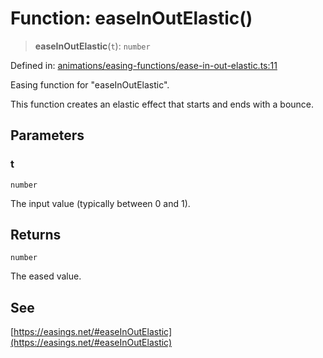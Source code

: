 # Function: easeInOutElastic()

> **easeInOutElastic**(`t`): `number`

Defined in: [animations/easing-functions/ease-in-out-elastic.ts:11](https://github.com/Forge-Game-Engine/Forge/blob/7a38cd584d26e8fac97f61bf2359fb32ea34a7fc/src/animations/easing-functions/ease-in-out-elastic.ts#L11)

Easing function for "easeInOutElastic".

This function creates an elastic effect that starts and ends with a bounce.

## Parameters

### t

`number`

The input value (typically between 0 and 1).

## Returns

`number`

The eased value.

## See

[https://easings.net/#easeInOutElastic](https://easings.net/#easeInOutElastic)
